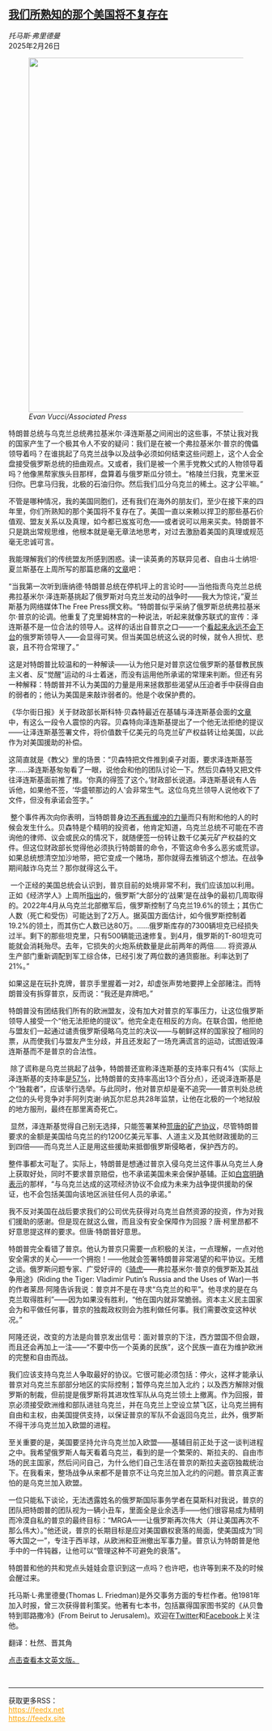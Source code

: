 <!--1740562621000-->
[我们所熟知的那个美国将不复存在](https://cn.nytimes.com/opinion/20250226/trump-putin-ukraine/)
------

<address>托马斯·弗里德曼</address><time pudate="2025-02-26 05:19:04" datetime="2025-02-26 05:19:04">2025年2月26日</time><figure><img src="https://images.weserv.nl/?url=static01.nyt.com/images/2025/02/26/multimedia/25friedman-wvmb/25friedman-wvmb-master1050.jpg" width="1050" height="700"><figcaption> <cite>Evan Vucci/Associated Press</cite></figcaption></figure><section><p>特朗普总统与乌克兰总统弗拉基米尔·泽连斯基之间闹出的这些事，不禁让我对我的国家产生了一个极其令人不安的疑问：我们是在被一个弗拉基米尔·普京的傀儡领导着吗？在谁挑起了乌克兰战争以及战争必须如何结束这些问题上，这个人会全盘接受俄罗斯总统的扭曲观点。又或者，我们是被一个黑手党教父式的人物领导着吗？他像黑帮家族头目那样，盘算着与俄罗斯瓜分领土。“格陵兰归我，克里米亚归你。巴拿马归我，北极的石油归你。然后我们瓜分乌克兰的稀土。这才公平嘛。”</p><p>不管是哪种情况，我的美国同胞们，还有我们在海外的朋友们，至少在接下来的四年里，你们所熟知的那个美国将不复存在了。美国一直以来赖以捍卫的那些基石价值观、盟友关系以及真理，如今都已岌岌可危——或者说可以用来买卖。特朗普不只是跳出常规思维，他根本就是毫无章法地思考，对过去激励着美国的真理或规范毫无忠诚可言。</p><p>我能理解我们的传统盟友所感到困惑。读一读英勇的苏联异见者、自由斗士纳坦·夏兰斯基在上周所写的那篇悲痛的<a rel="noopener noreferrer" target="_blank" href="https://www.thefp.com/p/natan-sharansky-a-presidents-words">文章</a>吧：</p><p>“当我第一次听到唐纳德·特朗普总统在停机坪上的言论时——当他指责乌克兰总统弗拉基米尔·泽连斯基挑起了俄罗斯对乌克兰发动的战争时——我大为惊诧，”夏兰斯基为网络媒体The Free Press撰文称。“特朗普似乎采纳了俄罗斯总统弗拉基米尔·普京的论调。他重复了克里姆林宫的一种说法，听起来就像苏联式的宣传：泽连斯基不是一位合法的领导人。这样的话出自普京之口——一个<a rel="noopener noreferrer" target="_blank" href="https://www.pbs.org/newshour/world/putin-begins-new-six-year-term-as-president-with-more-power-over-russia-than-ever">看起来永远不会下台</a>的俄罗斯领导人——会显得可笑。但当美国总统这么说的时候，就令人担忧、悲哀，且不符合常理了。”</p><p>这是对特朗普比较温和的一种解读——认为他只是对普京这位俄罗斯的基督教民族主义者、反“觉醒”运动的斗士着迷，而没有运用他所承诺的常理来判断。但还有另一种解释：特朗普并不认为美国的力量是用来拯救那些渴望从压迫者手中获得自由的弱者的；他认为美国是来敲诈弱者的。他是个收保护费的。</p><p>《华尔街日报》关于财政部长斯科特·贝森特最近在基辅与泽连斯基会面的<a rel="noopener noreferrer" target="_blank" href="https://www.wsj.com/world/trump-ukraine-mineral-deal-sign-e2ff7d3f">文章</a>中，有这么一段令人震惊的内容。贝森特向泽连斯基提出了一个他无法拒绝的提议——让泽连斯基签署文件，将价值数千亿美元的乌克兰矿产权益转让给美国，以此作为对美国援助的补偿。</p><p>这简直就是《教父》里的场景：“贝森特把文件推到桌子对面，要求泽连斯基签字……泽连斯基匆匆看了一眼，说他会和他的团队讨论一下。然后贝森特又把文件往泽连斯基面前推了推。‘你真的得签了这个。’财政部长说道。泽连斯基说有人告诉他，如果他不签，‘华盛顿那边的人’会非常生气。这位乌克兰领导人说他收下了文件，但没有承诺会签字。”</p><p> 整个事件再次向你表明，当特朗普身边<a href="https://www.nytimes.com/2025/02/20/opinion/trump-putin-ukraine-europe.html">不再有缓冲的力量</a>而只有附和他的人的时候会发生什么。贝森特是个精明的投资者，他肯定知道，乌克兰总统不可能在不咨询他的律师、议会或民众的情况下，就随便签一份转让数千亿美元矿产权益的文件。但这位财政部长觉得他必须执行特朗普的命令，不管这命令多么恶劣或荒谬。如果总统想清空加沙地带，把它变成一个赌场，那你就得去推销这个想法。在战争期间敲诈乌克兰？那你就得这么干。</p><p> 一个正经的美国总统会认识到，普京目前的处境非常不利，我们应该加以利用。正如《经济学人》上周所<a rel="noopener noreferrer" target="_blank" href="https://www.economist.com/europe/2025/02/18/how-vladimir-putin-plans-to-play-donald-trump">指出</a>的，俄罗斯“大部分的‘战果’是在战争的最初几周取得的。2022年4月从乌克兰北部撤军后，俄罗斯控制了乌克兰19.6%的领土；其伤亡人数（死亡和受伤）可能达到了2万人。据英国方面估计，如今俄罗斯控制着19.2%的领土，而其伤亡人数已达80万。……俄罗斯库存的7300辆坦克已经损失过半。剩下的那些坦克里，只有500辆能迅速修复。到4月，俄罗斯的T-80坦克可能就会消耗殆尽。去年，它损失的火炮系统数量是此前两年的两倍…… 将资源从生产部门重新调配到军工综合体，已经引发了两位数的通货膨胀。利率达到了21%。”</p><p>如果这是在玩扑克牌，普京手里握着一对2，却虚张声势地要押上全部赌注。而特朗普没有拆穿普京，反而说：“我还是弃牌吧。”</p><p>特朗普没有团结我们所有的欧洲盟友，没有加大对普京的军事压力，让这位俄罗斯领导人接受一个“他无法拒绝的提议”。他完全走在相反的方向。在联合国，他拒绝与盟友们一起通过谴责俄罗斯侵略乌克兰的决议——与朝鲜这样的国家投了相同的票，从而使我们与盟友产生分歧，并且还发起了一场充满谎言的运动，试图诋毁泽连斯基而不是普京的合法性。</p><p> 除了谎称是乌克兰挑起了战争，特朗普还宣称泽连斯基的支持率只有4%（实际上泽连斯基的支持率<a rel="noopener noreferrer" target="_blank" href="https://www.euronews.com/2025/02/19/zelenskyys-approval-rating-grows-to-57-debunking-trumps-4-support-claim">是57%</a>，比特朗普的支持率高出13个百分点），还说泽连斯基是个“独裁者”，应该举行选举。与此同时，他对普京却是毫不追究——普京判处总统之位的头号竞争对手阿列克谢·纳瓦尔尼总共28年监禁，让他在北极的一个地狱般的地方服刑，最终在那里离奇死亡。</p><p> 显然，泽连斯基觉得自己别无选择，只能签署某种<a href="https://www.nytimes.com/2025/02/25/world/europe/ukraine-minerals-deal.html">荒唐的矿产协议</a>，尽管特朗普要求的金额是美国给乌克兰的约1200亿美元军事、人道主义及其他财政援助的三到四倍——而乌克兰人正是用这些援助来抵御俄罗斯侵略者，保护西方的。</p><p>整件事都太可耻了。实际上，特朗普是想通过普京入侵乌克兰这件事从乌克兰人身上获取好处，同时不要求普京赔偿，也不承诺美国未来会保护基辅。正如<a href="https://www.nytimes.com/2025/02/24/world/europe/ukraine-us-mineral-wealth-deal.html">白宫明确表示</a>的那样，“与乌克兰达成的这项经济协议不会成为未来为战争提供援助的保证，也不会包括美国向该地区派驻任何人员的承诺。”</p><p>我不反对美国在战后要求我们的公司优先获得对乌克兰自然资源的投资，作为对我们援助的感谢。但是现在就这么做，而且没有安全保障作为回报？唐·柯里昂都不好意思提这样的要求。但唐·特朗普好意思。</p><p>特朗普完全看错了普京。他认为普京只需要一点积极的关注，一点理解，一点对他安全需求的关心——一个拥抱！——他就会签署特朗普非常渴望的和平协议。无稽之谈。俄罗斯问题专家、广受好评的《<a rel="noopener noreferrer" target="_blank" href="https://www.aei.org/research-products/book/riding-the-tiger/">骑虎</a>——弗拉基米尔·普京的俄罗斯及其战争用途》(Riding the Tiger: Vladimir Putin’s Russia and the Uses of War)一书的作者莱昂·阿隆告诉我说：普京并不是在寻求“乌克兰的和平”。他寻求的是在乌克兰取得胜利”——因为如果没有胜利，“他在国内就非常脆弱。资本主义民主国家会为和平做任何事，普京的独裁政权则会为胜利做任何事。我们需要改变这种状况。”</p><p>阿隆还说，改变的方法是向普京发出信号：面对普京的下注，西方盟国不但会跟，而且还会再加上一注——“不要中伤一个英勇的民族”，这个民族一直在为维护欧洲的完整和自由而战。</p><p>我们应该支持乌克兰人争取最好的协议。它很可能必须包括：停火，这样才能承认普京对乌克兰东部部分地区的实际控制；暂停乌克兰加入北约；以及西方解除对俄罗斯的制裁，但前提是俄罗斯将其进攻性军队从乌克兰领土上撤离。作为回报，普京必须接受欧洲维和部队进驻乌克兰，并在乌克兰上空设立禁飞区，让乌克兰拥有自由和主权，由美国提供支持，以保证普京的军队不会返回乌克兰，此外，俄罗斯不得干涉乌克兰加入欧盟的进程。</p><p>至关重要的是，美国要坚持允许乌克兰加入欧盟——基辅目前正处于这一谈判进程之中。我希望俄罗斯人每天看着乌克兰，看到的是一个繁荣的、斯拉夫的、自由市场的民主国家，然后问问自己，为什么他们自己生活在普京的斯拉夫盗窃独裁统治下。在我看来，整场战争从来都不是普京不让乌克兰加入北约的问题。普京真正害怕的是乌克兰加入欧盟。</p><p>一位只能私下谈论，无法透露姓名的俄罗斯国际事务学者在莫斯科对我说，普京的团队把特朗普的团队视为一辆小丑车，里面全是业余选手——他们很容易成为精明而冷漠自私的普京的最终目标：“MRGA——让俄罗斯再次伟大（并让美国再次不那么伟大）。”他还说，普京的长期目标是应对美国霸权衰落的局面，使美国成为“同等大国之一”，专注于西半球，从欧洲和亚洲撤出军事力量。普京认为特朗普是他手中的一件钝器，让他可以“管理这种不可避免的衰落”。</p><p>特朗普和他的共和党点头娃娃会意识到这一点吗？也许吧，也许等到来不及的时候会醒过来。</p></section><footer><p>托马斯·L·弗里德曼(Thomas L. Friedman)是外交事务方面的专栏作者。他1981年加入时报，曾三次获得普利策奖。他著有七本书，包括赢得国家图书奖的《从贝鲁特到耶路撒冷》(From Beirut to Jerusalem)。欢迎在<a rel="nofollow" target="_blank" href="https://twitter.com/tomfriedman">Twitter</a>和<a rel="nofollow" target="_blank" href="https://www.facebook.com/thomaslfriedman">Facebook</a>上关注他。</p><p>翻译：杜然、晋其角</p><p><a rel="nofollow" target="_blank" href="https://www.nytimes.com/2025/02/25/opinion/trump-putin-ukraine.html">点击查看本文英文版。</a></p></footer><br><hr><div>获取更多RSS：<br><a href="https://feedx.net" style="color:orange" target="_blank">https://feedx.net</a> <br><a href="https://feedx.site" style="color:orange" target="_blank">https://feedx.site</a><br></div>
